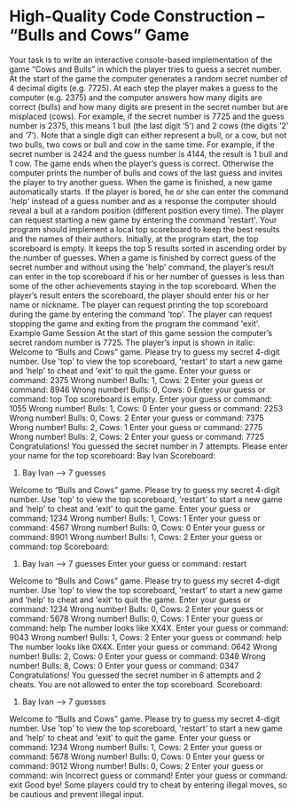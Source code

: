# High-Quality Code Construction – “Bulls and Cows” Game
Your task is to write an interactive console-based implementation of the game “Cows and Bulls” in which the player tries to guess a secret number. At the start of the game the computer generates a random secret number of 4 decimal digits (e.g. 7725). At each step the player makes a guess to the computer (e.g. 2375) and the computer answers how many digits are correct (bulls) and how many digits are present in the secret number but are misplaced (cows). For example, if the secret number is 7725 and the guess number is 2375, this means 1 bull (the last digit ‘5’) and 2 cows (the digits ‘2’ and ‘7’). Note that a single digit can either represent a bull, or a cow, but not two bulls, two cows or bull and cow in the same time. For example, if the secret number is 2424 and the guess number is 4144, the result is 1 bull and 1 cow. The game ends when the player’s guess is correct. Otherwise the computer prints the number of bulls and cows of the last guess and invites the player to try another guess. When the game is finished, a new game automatically starts.
If the player is bored, he or she can enter the command 'help' instead of a guess number and as  a response the computer should reveal a bull at a random position (different position every time). The player can request starting a new game by entering the command 'restart'.
Your program should implement a local top scoreboard to keep the best results and the names of their authors. Initially, at the program start, the top scoreboard is empty. It keeps the top 5 results sorted in ascending order by the number of guesses. When a game is finished by correct guess of the secret number and without using the 'help' command, the player’s result can enter in the top scoreboard if his or her number of guesses is less than some of the other achievements staying in the top scoreboard. When the player’s result enters the scoreboard, the player should enter his or her name or nickname.
The player can request printing the top scoreboard during the game by entering the command 'top'. The player can request stopping the game and exiting from the program the command 'exit'.
Example Game Session
At the start of this game session the computer’s secret random number is 7725. The player’s input is shown in italic:
Welcome to “Bulls and Cows” game. Please try to guess my secret 4-digit number.
Use 'top' to view the top scoreboard, 'restart' to start a new game and 'help' to cheat and 'exit' to quit the game.
Enter your guess or command: 2375
Wrong number! Bulls: 1, Cows: 2
Enter your guess or command: 8946
Wrong number! Bulls: 0, Cows: 0
Enter your guess or command: top
Top scoreboard is empty.
Enter your guess or command: 1055
Wrong number! Bulls: 1, Cows: 0
Enter your guess or command: 2253
Wrong number! Bulls: 0, Cows: 2
Enter your guess or command: 7375
Wrong number! Bulls: 2, Cows: 1
Enter your guess or command: 2775
Wrong number! Bulls: 2, Cows: 2
Enter your guess or command: 7725
Congratulations! You guessed the secret number in 7 attempts.
Please enter your name for the top scoreboard: Bay Ivan
Scoreboard:
1. Bay Ivan --> 7 guesses

Welcome to “Bulls and Cows” game. Please try to guess my secret 4-digit number.
Use 'top' to view the top scoreboard, 'restart' to start a new game and 'help' to cheat and 'exit' to quit the game.
Enter your guess or command: 1234
Wrong number! Bulls: 1, Cows: 1
Enter your guess or command: 4567
Wrong number! Bulls: 0, Cows: 0
Enter your guess or command: 8901
Wrong number! Bulls: 1, Cows: 2
Enter your guess or command: top
Scoreboard:
1. Bay Ivan --> 7 guesses
Enter your guess or command: restart

Welcome to “Bulls and Cows” game. Please try to guess my secret 4-digit number.
Use 'top' to view the top scoreboard, 'restart' to start a new game and 'help' to cheat and 'exit' to quit the game.
Enter your guess or command: 1234
Wrong number! Bulls: 0, Cows: 2
Enter your guess or command: 5678
Wrong number! Bulls: 0, Cows: 1
Enter your guess or command: help
The number looks like XX4X.
Enter your guess or command: 9043
Wrong number! Bulls: 1, Cows: 2
Enter your guess or command: help
The number looks like 0X4X.
Enter your guess or command: 0642
Wrong number! Bulls: 2, Cows: 0
Enter your guess or command: 0348
Wrong number! Bulls: 8, Cows: 0
Enter your guess or command: 0347
Congratulations! You guessed the secret number in 6 attempts and 2 cheats.
You are not allowed to enter the top scoreboard.
Scoreboard:
1. Bay Ivan --> 7 guesses

Welcome to “Bulls and Cows” game. Please try to guess my secret 4-digit number.
Use 'top' to view the top scoreboard, 'restart' to start a new game and 'help' to cheat and 'exit' to quit the game.
Enter your guess or command: 1234
Wrong number! Bulls: 1, Cows: 2
Enter your guess or command: 5678
Wrong number! Bulls: 0, Cows: 0
Enter your guess or command: 9012
Wrong number! Bulls: 0, Cows: 2
Enter your guess or command: win
Incorrect guess or command!
Enter your guess or command: exit
Good bye!
Some players could try to cheat by entering illegal moves, so be cautious and prevent illegal input.